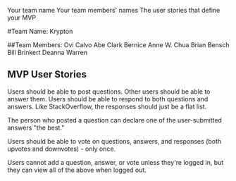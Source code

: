 Your team name
Your team members' names
The user stories that define your MVP

#Team Name: Krypton

##Team Members:
Ovi Calvo
Abe Clark
Bernice Anne W. Chua
Brian Bensch
Bill Brinkert
Deanna Warren

## MVP User Stories
Users should be able to post questions. Other users should be able to answer them. Users should be able to respond to both questions and answers. Like StackOverflow, the responses should just be a flat list.

The person who posted a question can declare one of the user-submitted answers "the best."

Users should be able to vote on questions, answers, and responses (both upvotes and downvotes) - only once.

Users cannot add a question, answer, or vote unless they're logged in, but they can view all of the above when logged out.
